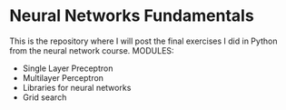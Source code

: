 # Neural Networks Fundamentals

This is the repository where I will post the final exercises I did in Python from the neural network course. 
MODULES:
- Single Layer Preceptron
- Multilayer Perceptron
- Libraries for neural networks
- Grid search
